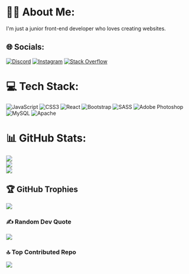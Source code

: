 # 👨‍💻 About Me:
I'm just a junior front-end developer who loves creating websites.


## 🌐 Socials:
[![Discord](https://img.shields.io/badge/Discord-%237289DA.svg?logo=discord&logoColor=white)](https://discord.gg/https://discord.gg/rVxXZF7B) [![Instagram](https://img.shields.io/badge/Instagram-%23E4405F.svg?logo=Instagram&logoColor=white)](https://instagram.com/krzvvsiek) [![Stack Overflow](https://img.shields.io/badge/-Stackoverflow-FE7A16?logo=stack-overflow&logoColor=white)](https://stackoverflow.com/users/22135038/n1nis) 

# 💻 Tech Stack:
![JavaScript](https://img.shields.io/badge/javascript-%23323330.svg?style=for-the-badge&logo=javascript&logoColor=%23F7DF1E) ![CSS3](https://img.shields.io/badge/css3-%231572B6.svg?style=for-the-badge&logo=css3&logoColor=white) ![React](https://img.shields.io/badge/react-%2320232a.svg?style=for-the-badge&logo=react&logoColor=%2361DAFB) ![Bootstrap](https://img.shields.io/badge/bootstrap-%23563D7C.svg?style=for-the-badge&logo=bootstrap&logoColor=white) ![SASS](https://img.shields.io/badge/SASS-hotpink.svg?style=for-the-badge&logo=SASS&logoColor=white) ![Adobe Photoshop](https://img.shields.io/badge/adobephotoshop-%2331A8FF.svg?style=for-the-badge&logo=adobephotoshop&logoColor=white) ![MySQL](https://img.shields.io/badge/mysql-%2300f.svg?style=for-the-badge&logo=mysql&logoColor=white) ![Apache](https://img.shields.io/badge/apache-%23D42029.svg?style=for-the-badge&logo=apache&logoColor=white)
# 📊 GitHub Stats:
![](https://github-readme-stats.vercel.app/api?username=n1nis&theme=dark&hide_border=false&include_all_commits=false&count_private=false)<br/>
![](https://github-readme-streak-stats.herokuapp.com/?user=n1nis&theme=dark&hide_border=false)<br/>
![](https://github-readme-stats.vercel.app/api/top-langs/?username=n1nis&theme=dark&hide_border=false&include_all_commits=false&count_private=false&layout=compact)

## 🏆 GitHub Trophies
![](https://github-profile-trophy.vercel.app/?username=n1nis&theme=radical&no-frame=true&no-bg=false&margin-w=4)

### ✍️ Random Dev Quote
![](https://quotes-github-readme.vercel.app/api?type=horizontal&theme=radical)

### 🔝 Top Contributed Repo
![](https://github-contributor-stats.vercel.app/api?username=n1nis&limit=5&theme=dark&combine_all_yearly_contributions=true)

<!-- Proudly created with GPRM ( https://gprm.itsvg.in ) -->
